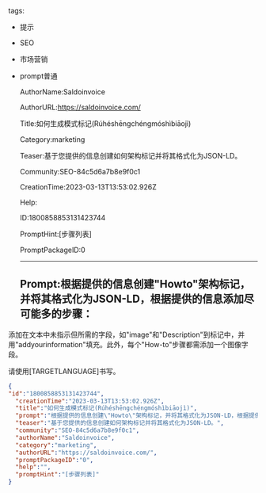   tags: 
- 提示
- SEO
- 市场营销
- prompt普通

  AuthorName:Saldoinvoice

  AuthorURL:https://saldoinvoice.com/

  Title:如何生成模式标记(Rúhéshēngchéngmóshìbiāojì)

  Category:marketing

  Teaser:基于您提供的信息创建如何架构标记并将其格式化为JSON-LD。

  Community:SEO-84c5d6a7b8e9f0c1

  CreationTime:2023-03-13T13:53:02.926Z

  Help:

  ID:1800858853131423744

  PromptHint:[步骤列表]

  PromptPackageID:0

  ---

  ## Prompt:根据提供的信息创建"Howto"架构标记，并将其格式化为JSON-LD，根据提供的信息添加尽可能多的步骤：

添加在文本中未指示但所需的字段，如"image"和"Description"到标记中，并用"addyourinformation"填充。此外，每个"How-to"步骤都需添加一个图像字段。

请使用[TARGETLANGUAGE]书写。

  ```json
  {
  "id":"1800858853131423744",
    "creationTime":"2023-03-13T13:53:02.926Z",
    "title":"如何生成模式标记(Rúhéshēngchéngmóshìbiāojì)",
    "prompt":"根据提供的信息创建\"Howto\"架构标记，并将其格式化为JSON-LD，根据提供的信息添加尽可能多的步骤：\n\n添加在文本中未指示但所需的字段，如\"image\"和\"Description\"到标记中，并用\"addyourinformation\"填充。此外，每个\"How-to\"步骤都需添加一个图像字段。\n\n请使用[TARGETLANGUAGE]书写。",
    "teaser":"基于您提供的信息创建如何架构标记并将其格式化为JSON-LD。",
    "community":"SEO-84c5d6a7b8e9f0c1",
    "authorName":"Saldoinvoice",
    "category":"marketing",
    "authorURL":"https://saldoinvoice.com/",
    "promptPackageID":"0",
    "help":"",
    "promptHint":"[步骤列表]"
  }
  ```
